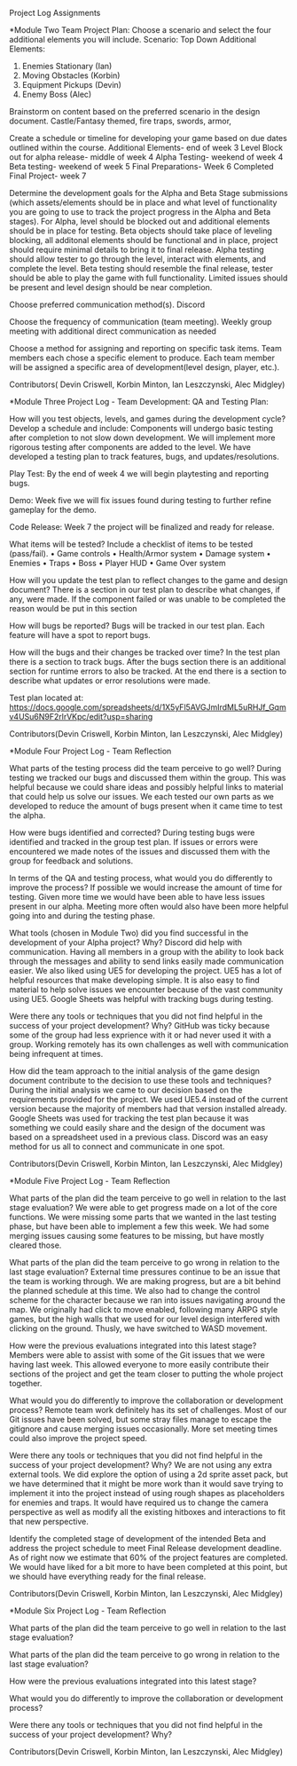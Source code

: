 Project Log Assignments

*Module Two Team Project Plan:
Choose a scenario and select the four additional elements you will include.
Scenario: Top Down 
Additional Elements:
1. Enemies Stationary (Ian)
2. Moving Obstacles (Korbin)
3. Equipment Pickups (Devin)
4. Enemy Boss (Alec)

Brainstorm on content based on the preferred scenario in the design document.
Castle/Fantasy themed, fire traps, swords, armor, 

Create a schedule or timeline for developing your game based on due dates outlined within the course.
Additional Elements- end of week 3
Level Block out for alpha release- middle of week 4
Alpha Testing- weekend of week 4
Beta testing- weekend of week 5
Final Preparations- Week 6
Completed Final Project- week 7

Determine the development goals for the Alpha and Beta Stage submissions 
(which assets/elements should be in place and what level of functionality you are going to use to track the project progress in the Alpha and Beta stages).
For Alpha, level should be blocked out and additional elements should be in place for testing. Beta objects should take place of leveling blocking, all additonal elements should be functional and in place, project should require minimal details to bring it to final release. Alpha testing should allow tester to go through the level, interact with elements, and complete the level. Beta testing should resemble the final release, tester should be able to play the game with full functionality. Limited issues should be present and level design should be near completion.

Choose preferred communication method(s).
Discord

Choose the frequency of communication (team meeting).
Weekly group meeting with additional direct communication as needed

Choose a method for assigning and reporting on specific task items.
Team members each chose a specific element to produce. Each team member will be assigned a specific area of development(level design, player, etc.).

Contributors( Devin Criswell, Korbin Minton, Ian Leszczynski, Alec Midgley)

*Module Three Project Log - Team Development: QA and Testing Plan:

How will you test objects, levels, and games during the development cycle? Develop a schedule and include:
Components will undergo basic testing after completion to not slow down development. We will implement more rigorous testing after components are added to the level. We have developed a testing plan to track features, bugs, and updates/resolutions.

  Play Test: By the end of week 4 we will begin playtesting and reporting bugs.
  
  Demo: Week five we will fix issues found during testing to further refine gameplay for the demo.
  
  Code Release: Week 7 the project will be finalized and ready for release.

What items will be tested? Include a checklist of items to be tested (pass/fail).
•	Game controls
•	Health/Armor system
•	Damage system
•	Enemies
•	Traps
•	Boss
•	Player HUD
•	Game Over system

How will you update the test plan to reflect changes to the game and design document?
There is a section in our test plan to describe what changes, if any, were made. If the component failed or was unable to be completed the reason would be put in this section

How will bugs be reported?
Bugs will be tracked in our test plan. Each feature will have a spot to report bugs.

How will the bugs and their changes be tracked over time?
In the test plan there is a section to track bugs. After the bugs section there is an additional section for runtime errors to also be tracked. At the end there is a section to describe what updates or error resolutions were made.

Test plan located at: https://docs.google.com/spreadsheets/d/1X5yFl5AVGJmIrdML5uRHJf_Gqmv4USu6N9F2rlrVKpc/edit?usp=sharing

Contributors(Devin Criswell, Korbin Minton, Ian Leszczynski, Alec Midgley)

*Module Four Project Log - Team Reflection

What parts of the testing process did the team perceive to go well?
During testing we tracked our bugs and discussed them within the group. This was helpful because we could share ideas and possibly helpful links to material that could help us solve our issues. We each tested our own parts as we developed to reduce the amount of bugs present when it came time to test the alpha.

How were bugs identified and corrected?
During testing bugs were identified and tracked in the group test plan. If issues or errors were encountered we made notes of the issues and discussed them with the group for feedback and solutions.

In terms of the QA and testing process, what would you do differently to improve the process?
If possible we would increase the amount of time for testing. Given more time we would have been able to have less issues present in our alpha. Meeting more often would also have been more helpful going into and during the testing phase.

What tools (chosen in Module Two) did you find successful in the development of your Alpha project? Why?
Discord did help with communication. Having all members in a group with the ability to look back through the messages and ability to send links easily made communication easier. We also liked using UE5 for developing the project. UE5 has a lot of helpful resources that make developing simple. It is also easy to find material to help solve issues we encounter because of the vast community using UE5. Google Sheets was helpful with tracking bugs during testing.

Were there any tools or techniques that you did not find helpful in the success of your project development? Why?
GitHub was ticky because some of the group had less exprience with it or had never used it with a group. Working remotely has its own challenges as well with communication being infrequent at times.

How did the team approach to the initial analysis of the game design document contribute to the decision to use these tools and techniques?
During the initial analysis we came to our decision based on the requirements provided for the project. We used UE5.4 instead of the current version because the majority of members had that version installed already. Google Sheets was used for tracking the test plan because it was something we could easily share and the design of the document was based on a spreadsheet used in a previous class. Discord was an easy method for us all to connect and communicate in one spot.

Contributors(Devin Criswell, Korbin Minton, Ian Leszczynski, Alec Midgley)

*Module Five Project Log - Team Reflection

What parts of the plan did the team perceive to go well in relation to the last stage evaluation?
We were able to get progress made on a lot of the core functions. We were missing some parts that we wanted in the last testing phase, but have been able to implement a few this week. We had some merging issues causing some features to be missing, but have mostly cleared those.

What parts of the plan did the team perceive to go wrong in relation to the last stage evaluation?
External time pressures continue to be an issue that the team is working through. We are making progress, but are a bit behind the planned schedule at this time. We also had to change the control scheme for the character because we ran into issues navigating around the map. We originally had click to move enabled, following many ARPG style games, but the high walls that we used for our level design interfered with clicking on the ground. Thusly, we have switched to WASD movement.

How were the previous evaluations integrated into this latest stage?
Members were able to assist with some of the Git issues that we were having last week. This allowed everyone to more easily contribute their sections of the project and get the team closer to putting the whole project together.

What would you do differently to improve the collaboration or development process?
Remote team work definitely has its set of challenges. Most of our Git issues have been solved, but some stray files manage to escape the gitignore and cause merging issues occasionally. More set meeting times could also improve the project speed.

Were there any tools or techniques that you did not find helpful in the success of your project development? Why?
We are not using any extra external tools. We did explore the option of using a 2d sprite asset pack, but we have determined that it might be more work than it would save trying to implement it into the project instead of using rough shapes as placeholders for enemies and traps. It would have required us to change the camera perspective as well as modify all the existing hitboxes and interactions to fit that new perspective.

Identify the completed stage of development of the intended Beta and address the project schedule to meet Final Release development deadline.
As of right now we estimate that 60% of the project features are completed. We would have liked for a bit more to have been completed at this point, but we should have everything ready for the final release.

Contributors(Devin Criswell, Korbin Minton, Ian Leszczynski, Alec Midgley)

*Module Six Project Log - Team Reflection

What parts of the plan did the team perceive to go well in relation to the last stage evaluation?


What parts of the plan did the team perceive to go wrong in relation to the last stage evaluation?


How were the previous evaluations integrated into this latest stage?


What would you do differently to improve the collaboration or development process?


Were there any tools or techniques that you did not find helpful in the success of your project development? Why?


Contributors(Devin Criswell, Korbin Minton, Ian Leszczynski, Alec Midgley)
